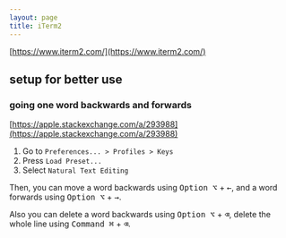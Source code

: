 ```yaml
---
layout: page
title: iTerm2
---
```


[https://www.iterm2.com/](https://www.iterm2.com/)


## setup for better use

### going one word backwards and forwards

[https://apple.stackexchange.com/a/293988](https://apple.stackexchange.com/a/293988)

1. Go to `Preferences... > Profiles > Keys`
2. Press `Load Preset...`
3. Select `Natural Text Editing`

Then, you can move a word backwards using <kbd>Option ⌥</kbd> + <kbd>←</kbd>,
and a word forwards using <kbd>Option ⌥</kbd> + <kbd>→</kbd>.

Also you can delete a word backwards using <kbd>Option ⌥</kbd> + <kbd>⌫</kbd>,
delete the whole line using <kbd>Command ⌘</kbd> + <kbd>⌫</kbd>.